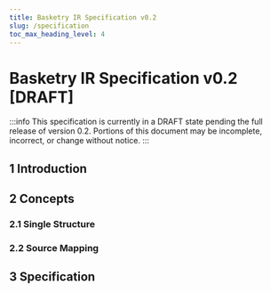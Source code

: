 ```yaml
---
title: Basketry IR Specification v0.2
slug: /specification
toc_max_heading_level: 4
---
```


# Basketry IR Specification v0.2 [DRAFT]

:::info
This specification is currently in a DRAFT state pending the full release of version 0.2. Portions of this document may be incomplete, incorrect, or change without notice.
:::

## 1 Introduction

## 2 Concepts

### 2.1 Single Structure

### 2.2 Source Mapping

## 3 Specification

